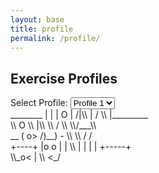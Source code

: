 ```yaml
---
layout: base
title: profile
permalink: /profile/
---
```

<html>
    <div class="purple-form">
        <h2>Exercise Profiles</h2>
        <label for="profileSelect">Select Profile:</label>
        <select id="profileSelect" onchange="updateProfile()">
            <option value="profile1">Profile 1</option>
            <option value="profile2">Profile 2</option>
            <option value="profile3">Profile 3</option>
            <option value="profile4">Profile 4</option>
            <option value="profile5">Profile 5</option>
        </select>
    </div>
    <div class="profileOption" id="profile1">
        ________
        |      |
        |      O
        |     /|\\
        |     / \\
        |_________
    </div>
    <div class="profileOption" id="profile2">
        \\    O
         \\   |\\
          \\  / \\
           \\/___\\
    </div>
    <div class="profileOption" id="profile3">
        __
        ( o>
        /)__)
        - \\ \\
           / /
    </div>
    <div class="profileOption" id="profile4">
        +----+
        |o o |
        | \\  |
        |  | |  
        +-----+
    </div>
    <div class="profileOption" id="profile5">
        \\_o< 
        | \\ 
        <_/ 
    </div>
    <div id="selectedAscii"></div>
    <div id="profileAscii"></div>
    <script>
        function updateProfile() {
            // Get the selected profile value
            var selectedProfile = document.getElementById("profileSelect").value;
            // Show the selected profile's ASCII art in the upper right corner
            var selectedAscii = document.getElementById("selectedAscii");
            selectedAscii.textContent = getProfileAscii(selectedProfile);
            // Hide all profile options
            var allOptions = document.getElementsByClassName("profileOption");
            for (var i = 0; i < allOptions.length; i++) {
                allOptions[i].style.display = "none";
            }
            // Show the selected profile's option
            var selectedOption = document.getElementById(selectedProfile);
            selectedOption.style.display = "block";
        }
        // ASCII art functions
        function getProfileAscii(profile) {
            switch (profile) {
                case "profile1":
                    return `
                    ________
                    |      |
                    |      O
                    |     /|\\
                    |     / \\
                    |_________
                    `;
                case "profile2":
                    return `
                    \\    O
                     \\   |\\
                      \\  / \\
                       \\/___\\
                    `;
                case "profile3":
                    return `
                    __
                    ( o>
                    /)__)
                    - \\ \\
                       / /
                    `;
                case "profile4":
                    return `
                    +----+
                    |o o |
                    | \\  |
                    |  | |  
                    +-----+
                    `;
                case "profile5":
                    return `
                    \\_o< 
                    | \\ 
                    <_/ 
                    `;
                default:
                    return ""; // Set a default ASCII art or leave it empty
            }
        }
        // Initial update when the page loads
        updateProfile();
    </script>
</html>
